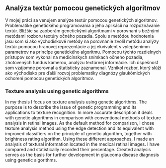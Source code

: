 ## Analýza textúr pomocou genetických algoritmov

V mojej práci sa venujem analýze textúr pomocou genetických algoritmov. Problematike genetického programovania a jeho aplikácií na rozpoznávanie textúr. Bližšie sa zaoberám genetickými algoritmami v porovnaní s bežnými metódami rozboru textúry očného pozadia. Spolu s metódou hodnotenia jasu som si ako východiskové metódy na porovnanie zvolil metódu analýzy textúr pomocou hranovej reprezentácie a jej ekvivalent s vylepšenímm parametrov na princípe genetického algoritmu. Pomocou týchto rozdielnych prístupov som vykonal na medicínskych snímkach očneho pozadia, zhotovených fundus kamerou, analýzu textúrnej informácie. Ich úspešnosť som vzájomne porovnal a štatisticky zaznamenal. Vznikol rozbor, ktorý slúži ako východisko pre ďalší rozvoj problematiky diagnózy glaukómických ochorení pomocou genetických algoritmov.

### Texture analysis using genetic algorithms

In my thesis I focus on texture analysis using genetic algorithms. The purpose is to describe the issue of genetic programming and its applications to texture recognition. In more accurate description it deals with genetic algorithms in comparison with conventional methods of texture analysis in retinal images. As the default method for comparison, I chose texture analysis method using the edge detection and its equivalent with improved classifiers on the principle of genetic algorithm, together with brightness rating algorithm. Using these different approaches, I made an analysis of textural information located in the medical retinal images. I have compared and statistically recorded their percentage. Created analysis serves as the basis for further development in glaucoma disease diagnosis using genetic algorithms.
